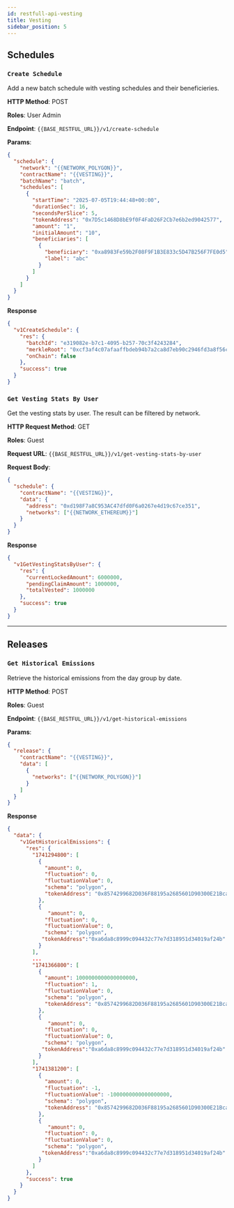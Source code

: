 ```yaml
---
id: restfull-api-vesting
title: Vesting
sidebar_position: 5
---
```


## Schedules

### `Create Schedule`

Add a new batch schedule with vesting schedules and their beneficieries.

**HTTP Method**: POST

**Roles**: User Admin

**Endpoint**: `{{BASE_RESTFUL_URL}}/v1/create-schedule`

**Params**:

```json
{
  "schedule": {
    "network": "{{NETWORK_POLYGON}}",
    "contractName": "{{VESTING}}",
    "batchName": "batch",
    "schedules": [
      {
        "startTime": "2025-07-05T19:44:48+00:00",
        "durationSec": 16,
        "secondsPerSlice": 5,
        "tokenAddress": "0x7D5c1468D8bE9f0F4FaD26F2Cb7e6b2ed9042577",
        "amount": "1",
        "initialAmount": "10",
        "beneficiaries": [
          {
            "beneficiary": "0xa8983Fe59b2F08F9F1B3E833c5D47B256F7FE0d5",
            "label": "abc"
          }
        ]
      }
    ]
  }
}
```

**Response**

```json
{
  "v1CreateSchedule": {
    "res": {
      "batchId": "e319082e-b7c1-4095-b257-70c3f4243284",
      "merkleRoot": "0xcf3af4c07afaaffbdeb94b7a2ca8d7eb90c2946fd3a8f56c8ac4e2803f7e76fd",
      "onChain": false
    },
    "success": true
  }
}
```

### `Get Vesting Stats By User`

Get the vesting stats by user. The result can be filtered by network.

**HTTP Request Method**: GET

**Roles**: Guest

**Request URL**: `{{BASE_RESTFUL_URL}}/v1/get-vesting-stats-by-user`

**Request Body**:

```json
{
  "schedule": {
    "contractName": "{{VESTING}}",
    "data": {
      "address": "0xd198F7a8C953AC47dfd0F6a0267e4d19c67ce351",
      "networks": ["{{NETWORK_ETHEREUM}}"]
    }
  }
}
```

**Response**

```json
{
  "v1GetVestingStatsByUser": {
    "res": {
      "currentLockedAmount": 6000000,
      "pendingClaimAmount": 1000000,
      "totalVested": 1000000
    },
    "success": true
  }
}
```

---

## Releases

### `Get Historical Emissions`

Retrieve the historical emissions from the day group by date.

**HTTP Method**: POST

**Roles**: Guest

**Endpoint**: `{{BASE_RESTFUL_URL}}/v1/get-historical-emissions`

**Params**:

```json
{
  "release": {
    "contractName": "{{VESTING}}",
    "data": [
      {
        "networks": ["{{NETWORK_POLYGON}}"]
      }
    ]
  }
}
```

**Response**

```json
{
  "data": {
    "v1GetHistoricalEmissions": {
      "res": {
        "1741294800": [
          {
            "amount": 0,
            "fluctuation": 0,
            "fluctuationValue": 0,
            "schema": "polygon",
            "tokenAddress": "0x8574299682D036F88195a2685601D90300E21Bca"
          },
          {
             "amount": 0,
            "fluctuation": 0,
            "fluctuationValue": 0,
            "schema": "polygon",
           "tokenAddress":"0xa6da8c8999c094432c77e7d318951d34019af24b"
          }
        ],
        ...
        "1741366800": [
          {
            "amount": 1000000000000000000,
            "fluctuation": 1,
            "fluctuationValue": 0,
            "schema": "polygon",
            "tokenAddress": "0x8574299682D036F88195a2685601D90300E21Bca"
          },
          {
             "amount": 0,
            "fluctuation": 0,
            "fluctuationValue": 0,
            "schema": "polygon",
           "tokenAddress":"0xa6da8c8999c094432c77e7d318951d34019af24b"
          }
        ],
        "1741381200": [
          {
            "amount": 0,
            "fluctuation": -1,
            "fluctuationValue": -1000000000000000000,
            "schema": "polygon",
            "tokenAddress": "0x8574299682D036F88195a2685601D90300E21Bca"
          },
          {
             "amount": 0,
            "fluctuation": 0,
            "fluctuationValue": 0,
            "schema": "polygon",
           "tokenAddress":"0xa6da8c8999c094432c77e7d318951d34019af24b"
          }
        ]
      },
      "success": true
    }
  }
}
```
